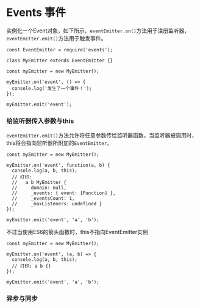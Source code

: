 # Events 事件

实例化一个Event对象，如下所示，`eventEmitter.on()`方法用于注册监听器，`eventEmitter.emit()`方法用于触发事件。

	const EventEmitter = require('events');

	class MyEmitter extends EventEmitter {}
	
	const myEmitter = new MyEmitter();

	myEmitter.on('event', () => {
	  console.log('发生了一个事件！');
	});

	myEmitter.emit('event');


### 给监听器传入参数与this

`eventEmitter.emit()`方法允许将任意参数传给监听器函数，当监听器被调用时，this将会指向监听器所附加的`EventEmitter`。

	const myEmitter = new MyEmitter();

	myEmitter.on('event', function(a, b) {
	  console.log(a, b, this);
	  // 打印:
	  //   a b MyEmitter {
	  //     domain: null,
	  //     _events: { event: [Function] },
	  //     _eventsCount: 1,
	  //     _maxListeners: undefined }
	});

	myEmitter.emit('event', 'a', 'b');

不过当使用ES6的箭头函数时，this不指向EventEmitter实例

	const myEmitter = new MyEmitter();

	myEmitter.on('event', (a, b) => {
	  console.log(a, b, this);
	  // 打印: a b {}
	});

	myEmitter.emit('event', 'a', 'b');


### 异步与同步